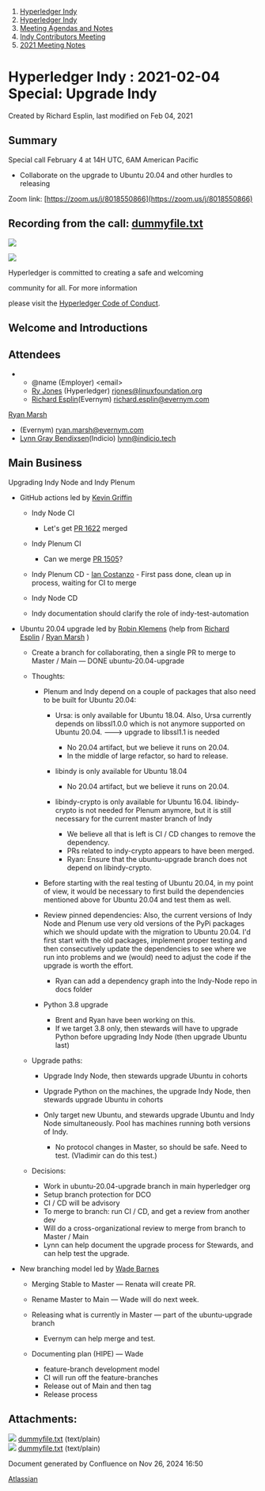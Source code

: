 1. [Hyperledger Indy](index.html)
2. [Hyperledger Indy](Hyperledger-Indy_19464194.html)
3. [Meeting Agendas and Notes](Meeting-Agendas-and-Notes_19464715.html)
4. [Indy Contributors Meeting](Indy-Contributors-Meeting_19464913.html)
5. [2021 Meeting Notes](2021-Meeting-Notes_19465630.html)

# Hyperledger Indy : 2021-02-04 Special: Upgrade Indy

Created by Richard Esplin, last modified on Feb 04, 2021

## Summary

Special call February 4 at 14H UTC, 6AM American Pacific

- Collaborate on the upgrade to Ubuntu 20.04 and other hurdles to releasing

Zoom link: [https://zoom.us/j/8018550866](https://zoom.us/j/8018550866)

## Recording from the call: [dummyfile.txt](#)

![](https://wiki.hyperledger.org/download/attachments/29034696/Antitrustnotice.png?version=1&modificationDate=1581695654000&api=v2)

![](https://wiki.hyperledger.org/download/attachments/2392771/welcome.png?version=2&modificationDate=1572450107000&api=v2)

Hyperledger is committed to creating a safe and welcoming

community for all. For more information

please visit the [Hyperledger Code of Conduct](https://lf-hyperledger.atlassian.net/wiki/spaces/HYP/pages/19595281/Hyperledger+Code+of+Conduct).

## Welcome and Introductions

## Attendees

- - @name (Employer) &lt;email&gt;
  - [Ry Jones](https://lf-hyperledger.atlassian.net/wiki/people/557058:078cecfc-fb17-4d9a-8759-b5b74efa6850?ref=confluence) (Hyperledger) [rjones@linuxfoundation.org](mailto:rjones@linuxfoundation.org)
  - [Richard Esplin](https://lf-hyperledger.atlassian.net/wiki/people/712020:8b35bfaa-715c-4137-8dbd-c4fdab87b671?ref=confluence)(Evernym) [richard.esplin@evernym.com](mailto:richard.esplin@evernym.com)

[Ryan Marsh](https://lf-hyperledger.atlassian.net/wiki/people/557058:45ceb1ce-c3dd-4f33-9fef-f7aade227711?ref=confluence)

- (Evernym) ryan.marsh@evernym.com
- [Lynn Gray Bendixsen](https://lf-hyperledger.atlassian.net/wiki/people/618ec0fbe1b3e0006978ab61?ref=confluence)(Indicio) lynn@indicio.tech

## Main Business

Upgrading Indy Node and Indy Plenum

- GitHub actions led by [Kevin Griffin](https://lf-hyperledger.atlassian.net/wiki/people/70121:e8ea9141-eaa8-4587-8b69-bf1f7ba0a013?ref=confluence)
  
  - Indy Node CI
    
    - Let's get [PR 1622](https://github.com/hyperledger/indy-node/pull/1622) merged
  - Indy Plenum CI
    
    - Can we merge [PR 1505](https://github.com/hyperledger/indy-plenum/pull/1505)?
  - Indy Plenum CD - [Ian Costanzo](https://lf-hyperledger.atlassian.net/wiki/people/5a90a1b054c8ff39bc246426?ref=confluence) - First pass done, clean up in process, waiting for CI to merge
  - Indy Node CD
  - Indy documentation should clarify the role of indy-test-automation
- Ubuntu 20.04 upgrade led by [Robin Klemens](https://lf-hyperledger.atlassian.net/wiki/people/5b068694a595df5d0a165a66?ref=confluence) (help from [Richard Esplin](https://lf-hyperledger.atlassian.net/wiki/people/712020:8b35bfaa-715c-4137-8dbd-c4fdab87b671?ref=confluence) / [Ryan Marsh](https://lf-hyperledger.atlassian.net/wiki/people/557058:45ceb1ce-c3dd-4f33-9fef-f7aade227711?ref=confluence) )
  
  - Create a branch for collaborating, then a single PR to merge to Master / Main — DONE ubuntu-20.04-upgrade
  - Thoughts:
    
    - Plenum and Indy depend on a couple of packages that also need to be built for Ubuntu 20.04:
      
      - Ursa: is only available for Ubuntu 18.04. Also, Ursa currently depends on libssl1.0.0 which is not anymore supported on Ubuntu 20.04. ---&gt; upgrade to libssl1.1 is needed
        
        - No 20.04 artifact, but we believe it runs on 20.04.
        - In the middle of large refactor, so hard to release.
      - libindy is only available for Ubuntu 18.04
        
        - No 20.04 artifact, but we believe it runs on 20.04.
      - libindy-crypto is only available for Ubuntu 16.04. libindy-crypto is not needed for Plenum anymore, but it is still necessary for the current master branch of Indy
        
        - We believe all that is left is CI / CD changes to remove the dependency.
        - PRs related to indy-crypto appears to have been merged.
        - Ryan: Ensure that the ubuntu-upgrade branch does not depend on libindy-crypto.
    - Before starting with the real testing of Ubuntu 20.04, in my point of view, it would be necessary to first build the dependencies mentioned above for Ubuntu 20.04 and test them as well.
    - Review pinned dependencies: Also, the current versions of Indy Node and Plenum use very old versions of the PyPi packages which we should update with the migration to Ubuntu 20.04. I'd first start with the old packages, implement proper testing and then consecutively update the dependencies to see where we run into problems and we (would) need to adjust the code if the upgrade is worth the effort.
      
      - Ryan can add a dependency graph into the Indy-Node repo in docs folder
    - Python 3.8 upgrade
      
      - Brent and Ryan have been working on this.
      - If we target 3.8 only, then stewards will have to upgrade Python before upgrading Indy Node (then upgrade Ubuntu last)
  - Upgrade paths:
    
    - Upgrade Indy Node, then stewards upgrade Ubuntu in cohorts
    - Upgrade Python on the machines, the upgrade Indy Node, then stewards upgrade Ubuntu in cohorts
    - Only target new Ubuntu, and stewards upgrade Ubuntu and Indy Node simultaneously. Pool has machines running both versions of Indy.
      
      - No protocol changes in Master, so should be safe. Need to test. (Vladimir can do this test.)
  - Decisions:
    
    - Work in ubuntu-20.04-upgrade branch in main hyperledger org
    - Setup branch protection for DCO
    - CI / CD will be advisory
    - To merge to branch: run CI / CD, and get a review from another dev
    - Will do a cross-organizational review to merge from branch to Master / Main
    - Lynn can help document the upgrade process for Stewards, and can help test the upgrade.
- New branching model led by [Wade Barnes](https://lf-hyperledger.atlassian.net/wiki/people/70121:166ee094-a2f2-44b4-adee-5c3da3741ff8?ref=confluence)
  
  - Merging Stable to Master — Renata will create PR.
  - Rename Master to Main — Wade will do next week.
  - Releasing what is currently in Master — part of the ubuntu-upgrade branch
    
    - Evernym can help merge and test.
  - Documenting plan (HIPE) — Wade
    
    - feature-branch development model
    - CI will run off the feature-branches
    - Release out of Main and then tag
    - Release process

## Attachments:

![](images/icons/bullet_blue.gif) [dummyfile.txt](attachments/19464461/19465703.txt) (text/plain)  
![](images/icons/bullet_blue.gif) [dummyfile.txt](attachments/19464461/19465705.txt) (text/plain)

Document generated by Confluence on Nov 26, 2024 16:50

[Atlassian](http://www.atlassian.com/)

